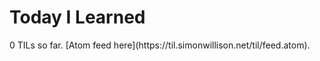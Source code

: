 # Today I Learned

<!-- count starts -->0<!-- count ends --> TILs so far. [Atom feed here](https://til.simonwillison.net/til/feed.atom).

<!-- index starts --><!-- index ends -->